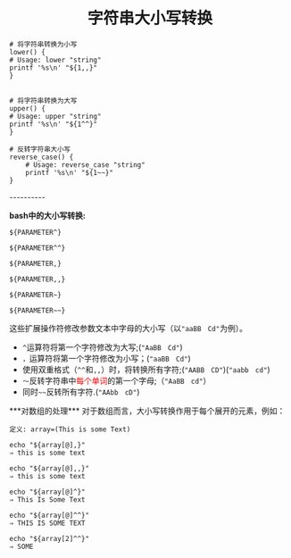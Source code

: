 # <font face="楷体"><center>字符串大小写转换</center></font> #

    # 将字符串转换为小写
	lower() {
    # Usage: lower "string"
    printf '%s\n' "${1,,}"
	}	
 

    # 将字符串转换为大写
	upper() {
    # Usage: upper "string"
    printf '%s\n' "${1^^}"
	}

	# 反转字符串大小写
	reverse_case() {
	    # Usage: reverse_case "string"
	    printf '%s\n' "${1~~}"
	}
<tr></tr>
<tr></tr>
<tr></tr>
<tr></tr>
<tr></tr>
----------   

**bash中的大小写转换:**


	${PARAMETER^}
	
	${PARAMETER^^}
	
	${PARAMETER,}
	
	${PARAMETER,,}
	
	${PARAMETER~}
	
	${PARAMETER~~}
	

这些扩展操作符修改参数文本中字母的大小写（以`"aaBB　Cd"`为例）。

- `^`运算符将第一个字符修改为大写;(`"AaBB　Cd"`)
- `，`运算符将第一个字符修改为小写；(`"aaBB　Cd"`)
- 使用双重格式（`^^`和`,,`）时，将转换所有字符;(`"AABB　CD"`)(`"aabb　cd"`)
- `〜`反转字符串中<font color=red>每个单词</font>的第一个字母;（`"AaBB　cd"`）
- 同时`~~`反转所有字符.(`"AAbb　cD"`)

<tr></tr>
***对数组的处理***
对于数组而言，大小写转换作用于每个展开的元素，例如：


	定义: array=(This is some Text)
	
	echo "${array[@],}"
	⇒ this is some text

	echo "${array[@],,}"
	⇒ this is some text

	echo "${array[@]^}"
	⇒ This Is Some Text

	echo "${array[@]^^}"
	⇒ THIS IS SOME TEXT

	echo "${array[2]^^}"
	⇒ SOME

